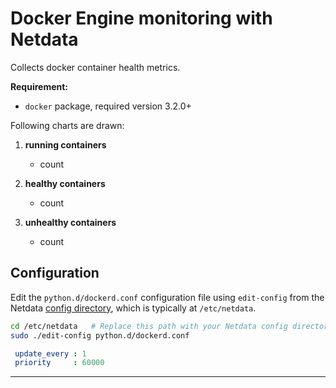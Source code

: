 <!--
title: "Docker Engine monitoring with Netdata"
custom_edit_url: "https://github.com/netdata/netdata/edit/master/collectors/python.d.plugin/dockerd/README.md"
sidebar_label: "Docker Engine"
learn_status: "Published"
learn_topic_type: "References"
learn_rel_path: "References/Collectors references/Virtualized environments/Containers"
-->

# Docker Engine monitoring with Netdata

Collects docker container health metrics.

**Requirement:**

-   `docker` package, required version 3.2.0+

Following charts are drawn:

1.  **running containers**

    -   count

2.  **healthy containers**

    -   count

3.  **unhealthy containers**

    -   count

## Configuration

Edit the `python.d/dockerd.conf` configuration file using `edit-config` from the Netdata [config
directory](/docs/configure/nodes.md), which is typically at `/etc/netdata`.

```bash
cd /etc/netdata   # Replace this path with your Netdata config directory, if different
sudo ./edit-config python.d/dockerd.conf
```

```yaml
 update_every : 1
 priority     : 60000
```

---


